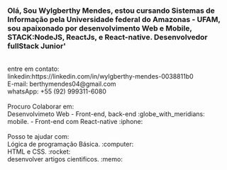 ### Olá, Sou Wylgberthy Mendes, estou cursando Sistemas de Informação pela Universidade federal do Amazonas - UFAM, sou apaixonado por desenvolvimento Web e Mobile, STACK:NodeJS, ReactJs, e React-native. Desenvolvedor fullStack Junior' <br>
<br>
entre em contato: <br>
   linkedin:https://linkedin.com/in/wylgberthy-mendes-0038811b0 <br>
   E-mail: berthymendes04@gmail.com <br>
   whatsApp: +55 (92) 999311-6080 <br>
 <br>  
 Procuro Colaborar em: <br>
    Desenvolvimeto Web - Front-end, back-end :globe_with_meridians: <br>
    mobile. - Front-end com React-native :iphone: <br>
 <br>   
 Posso te ajudar com: <br>
    Lógica de programação Básica. :computer: <br>
    HTML e CSS. :rocket: <br>
    desenvolver artigos cientificos. :memo: <br>
    

<!--
**wylgberthy08/wylgberthy08** is a ✨ _special_ ✨ repository because its `README.md` (this file) appears on your GitHub profile.

Here are some ideas to get you started:

- 🔭 I’m currently working on ...
- 🌱 I’m currently learning ...
- 👯 I’m looking to collaborate on ...
- 🤔 I’m looking for help with ...
- 💬 Ask me about ...
- 📫 How to reach me: ...
- 😄 Pronouns: ...
- ⚡ Fun fact: ...
-->
